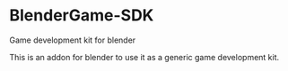# BlenderGame-SDK
Game development kit for blender

This is an addon for blender to use it as a generic game development kit.
